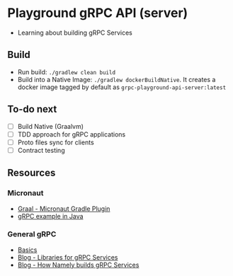 # Playground gRPC API (server)
- Learning about building gRPC Services

## Build
- Run build: `./gradlew clean build`
- Build into a Native Image: `./gradlew dockerBuildNative`. 
  It creates a docker image tagged by default as `grpc-playground-api-server:latest`


## To-do next
- [ ] Build Native (Graalvm)
- [ ] TDD approach for gRPC applications
- [ ] Proto files sync for clients 
- [ ] Contract testing

## Resources

### Micronaut
- [Graal - Micronaut Gradle Plugin](https://github.com/micronaut-projects/micronaut-gradle-plugin)
- [gRPC example in Java](https://github.com/micronaut-projects/micronaut-grpc/tree/master/examples/hello-world-java)

### General gRPC
- [Basics](https://grpc.io/docs/what-is-grpc/core-concepts/)
- [Blog - Libraries for gRPC Services](https://www.bugsnag.com/blog/libraries-for-grpc-services)
- [Blog - How Namely builds gRPC Services](https://medium.com/namely-labs/how-we-build-grpc-services-at-namely-52a3ae9e7c35)
